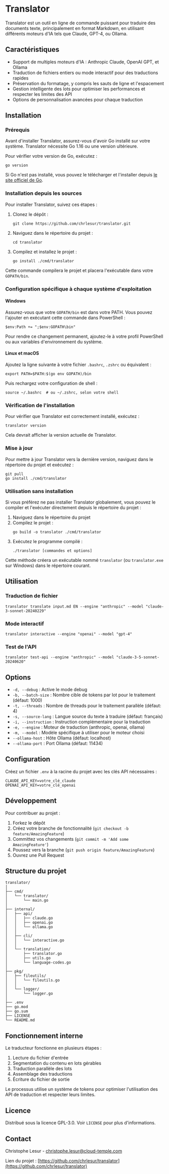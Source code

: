 # Translator

Translator est un outil en ligne de commande puissant pour traduire des documents texte, principalement en format Markdown, en utilisant différents moteurs d'IA tels que Claude, GPT-4, ou Ollama.

## Caractéristiques

- Support de multiples moteurs d'IA : Anthropic Claude, OpenAI GPT, et Ollama
- Traduction de fichiers entiers ou mode interactif pour des traductions rapides
- Préservation du formatage, y compris les sauts de ligne et l'espacement
- Gestion intelligente des lots pour optimiser les performances et respecter les limites des API
- Options de personnalisation avancées pour chaque traduction

## Installation

### Prérequis

Avant d'installer Translator, assurez-vous d'avoir Go installé sur votre système. Translator nécessite Go 1.16 ou une version ultérieure.

Pour vérifier votre version de Go, exécutez :
```
go version
```

Si Go n'est pas installé, vous pouvez le télécharger et l'installer depuis [le site officiel de Go](https://golang.org/dl/).

### Installation depuis les sources

Pour installer Translator, suivez ces étapes :

1. Clonez le dépôt :
   ```
   git clone https://github.com/chrlesur/translator.git
   ```

2. Naviguez dans le répertoire du projet :
   ```
   cd translator
   ```

3. Compilez et installez le projet :
   ```
   go install ./cmd/translator
   ```

Cette commande compilera le projet et placera l'exécutable dans votre `GOPATH/bin`.

### Configuration spécifique à chaque système d'exploitation

#### Windows

Assurez-vous que votre `GOPATH/bin` est dans votre PATH. Vous pouvez l'ajouter en exécutant cette commande dans PowerShell :
```
$env:Path += ";$env:GOPATH\bin"
```
Pour rendre ce changement permanent, ajoutez-le à votre profil PowerShell ou aux variables d'environnement du système.

#### Linux et macOS

Ajoutez la ligne suivante à votre fichier `.bashrc`, `.zshrc` ou équivalent :
```
export PATH=$PATH:$(go env GOPATH)/bin
```
Puis rechargez votre configuration de shell :
```
source ~/.bashrc  # ou ~/.zshrc, selon votre shell
```

### Vérification de l'installation

Pour vérifier que Translator est correctement installé, exécutez :
```
translator version
```

Cela devrait afficher la version actuelle de Translator.

### Mise à jour

Pour mettre à jour Translator vers la dernière version, naviguez dans le répertoire du projet et exécutez :
```
git pull
go install ./cmd/translator
```

### Utilisation sans installation

Si vous préférez ne pas installer Translator globalement, vous pouvez le compiler et l'exécuter directement depuis le répertoire du projet :

1. Naviguez dans le répertoire du projet
2. Compilez le projet :
   ```
   go build -o translator ./cmd/translator
   ```
3. Exécutez le programme compilé :
   ```
   ./translator [commandes et options]
   ```

Cette méthode créera un exécutable nommé `translator` (ou `translator.exe` sur Windows) dans le répertoire courant.

## Utilisation

### Traduction de fichier

```
translator translate input.md EN --engine "anthropic" --model "claude-3-sonnet-20240229"
```

### Mode interactif

```
translator interactive --engine "openai" --model "gpt-4"
```

### Test de l'API

```
translator test-api --engine "anthropic" --model "claude-3-5-sonnet-20240620"
```

## Options

- `-d, --debug` : Active le mode debug
- `-b, --batch-size` : Nombre cible de tokens par lot pour le traitement (défaut: 1000)
- `-t, --threads` : Nombre de threads pour le traitement parallèle (défaut: 4)
- `-s, --source-lang` : Langue source du texte à traduire (défaut: français)
- `-i, --instruction` : Instruction complémentaire pour la traduction
- `-e, --engine` : Moteur de traduction (anthropic, openai, ollama)
- `-m, --model` : Modèle spécifique à utiliser pour le moteur choisi
- `--ollama-host` : Hôte Ollama (défaut: localhost)
- `--ollama-port` : Port Ollama (défaut: 11434)

## Configuration

Créez un fichier `.env` à la racine du projet avec les clés API nécessaires :

```
CLAUDE_API_KEY=votre_clé_claude
OPENAI_API_KEY=votre_clé_openai
```

## Développement

Pour contribuer au projet :

1. Forkez le dépôt
2. Créez votre branche de fonctionnalité (`git checkout -b feature/AmazingFeature`)
3. Committez vos changements (`git commit -m 'Add some AmazingFeature'`)
4. Poussez vers la branche (`git push origin feature/AmazingFeature`)
5. Ouvrez une Pull Request

## Structure du projet

```
translator/
│
├── cmd/
│   └── translator/
│       └── main.go
│
├── internal/
│   ├── api/
│   │   ├── claude.go
│   │   ├── openai.go
│   │   └── ollama.go
│   │
│   ├── cli/
│   │   └── interactive.go
│   │
│   └── translation/
│       ├── translator.go
│       ├── utils.go
│       └── language-codes.go
│
├── pkg/
│   ├── fileutils/
│   │   └── fileutils.go
│   │
│   └── logger/
│       └── logger.go
│
├── .env
├── go.mod
├── go.sum
├── LICENSE
└── README.md
```

## Fonctionnement interne

Le traducteur fonctionne en plusieurs étapes :

1. Lecture du fichier d'entrée
2. Segmentation du contenu en lots gérables
3. Traduction parallèle des lots
4. Assemblage des traductions
5. Écriture du fichier de sortie

Le processus utilise un système de tokens pour optimiser l'utilisation des API de traduction et respecter leurs limites.

## Licence

Distribué sous la licence GPL-3.0. Voir `LICENSE` pour plus d'informations.

## Contact

Christophe Lesur - christophe.lesur@cloud-temple.com

Lien du projet : [https://github.com/chrlesur/translator](https://github.com/chrlesur/translator)

